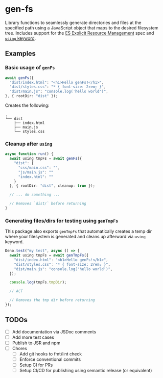 # gen-fs

Library functions to seamlessly generate directories and files at the specified
path using a JavaScript object that maps to the desired filesystem tree.
Includes support for the [ES Explicit Resource Management](https://github.com/tc39/proposal-explicit-resource-management) spec and [`using`
keyword](https://www.totaltypescript.com/typescript-5-2-new-keyword-using).

## Examples

### Basic usage of `genFs`

```ts
await genFs({
  "dist/index.html": "<h1>Hello genFs!</h1>",
  "dist/styles.css": "* { font-size: 2rem; }",
  "dist/main.js": "console.log('hello world')",
}, { rootDir: "dist" });
```

Creates the following:

```
.
└── dist
    ├── index.html
    ├── main.js
    └── styles.css
```

### Cleanup after `using`

```ts
async function run() {
  await using tmpFs = await genFs({
    "dist": {
      "css/main.css": "",
      "js/main.js": ""
      "index.html": ""
    }
  }, { rootDir: "dist", cleanup: true });

  // ... do something ...

  // Removes `dist/` before returning
}
```

### Generating files/dirs for testing using `genTmpFs`

This package also exports `genTmpFs` that automatically creates a temp dir where
your filesystem is generated and cleans up afterward via `using` keyword.

```ts
Deno.test("my test", async () => {
  await using tmpFs = await genTmpFs({
    "dist/index.html": "<h1>Hello genFs!</h1>",
    "dist/styles.css": "* { font-size: 2rem; }",
    "dist/main.js": "console.log('hello world')",
  });

  console.log(tmpFs.tmpDir);

  // ACT

  // Removes the tmp dir before returning
});
```

## TODOs

- [ ] Add documentation via JSDoc comments
- [ ] Add more test cases
- [ ] Publish to JSR and npm
- [ ] Chores
  - [ ] Add git hooks to fmt/lint check
  - [ ] Enforce conventional commits
  - [ ] Setup CI for PRs
  - [ ] Setup CI/CD for publishing using semantic release (or equivalent)
